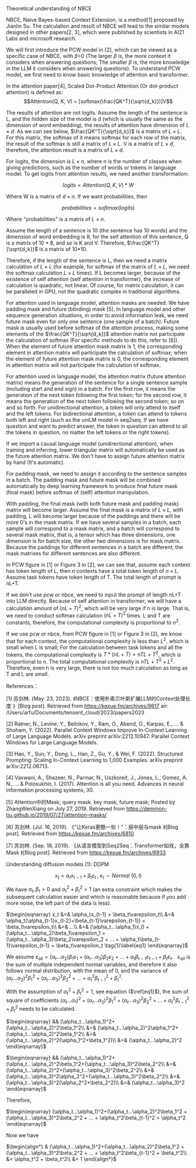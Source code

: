 Theoretical understanding of NBCE

NBCE, Naive Bayes-based Context Extension, is a method[1] proposed by Jianlin Su. The calculation and result of NBCE will lead to the similar models designed in other papers[2, 3], which were published by scientists in AI21 Labs and microsoft research.

We will first introduce the PCW model in [2], which can be viewed as a specific case of NBCE, with $\beta$=0 (The larger $\beta$ is, the more context it considers when answering questions; The smaller $\beta$ is, the more knowledge in the LLM it considers when answering questions). To understand PCW model, we first need to know basic knowledge of attention and transformer.

In the attention paper[4], Scaled Dot-Product Attention (Or dot-product attention) is defined as:
$$Attention(Q, K, V) = [softmax(\frac{QK^T}{\sqrt{d_k}})]V$$

The results of attention are not logits. Assume the length of the sentence is L, and the hidden size of the model is d (which is usually the same as the dimension of word embedding), the results of attention have dimension of $L \times d$. As we can see below, $\frac{QK^T}{\sqrt{d_k}}$ is a matrix of $L \times L$. For this matrix, the softmax of it means softmax for each row of the matrix, the result of the softmax is still a matrix of $L \times L$. V is a matrix of $L \times d$, therefore, the attention result is a matrix of $L \times d$.

For logits, the dimension is $L \times n$, where n is the number of classes when giving predictions, such as the number of words or tokens in language model. To get logits from attention results, we need another transformation:

$$logits = Attention(Q, K, V)*W$$

Where W is a matrix of $d \times n$. If we want probabilities, then

$$ probabilities = softmax(logits) $$

Where "probabilities" is a matrix of $L \times n$.

Assume the length of a sentence is 10 (the sentence has 10 words) and the dimension of word embedding is 8, for the self attention of this sentence, Q is a matrix of $10 \times 8$, and so is K and V. Therefore, $\frac{QK^T}{\sqrt{d_k}}$ is a matrix of 10*10.

Therefore, if the length of the sentence is L, then we need a matrix calculation of $L \times L$ (for example, for softmax of the matrix of $L \times L$, we need the softmax calculation $L \times L$ times). If L becomes larger, because of the existence of self attention (self attention in transformer), the increase of calculation is quadratic, not linear. Of course, for matrix calculation, it can be paralleled in GPU, not the quadratic complex in traditional algorithms.

For attention used in language model, attention masks are needed. We have padding mask and future (blinding) mask [5]. In language model and other sequence generation situations, in order to avoid information leak, we need future mask even for only one sentence (one sample of a batch). Future mask is usually used before softmax of the attention process, making some elements of the $\frac{QK^T}{\sqrt{d_k}}$ attention matrix not participate the calculation of softmax (For specific methods to do this, refer to [6]). When the element of future attention mask matrix is 1, the corresponding element in attention matrix will participate the calculation of softmax; when the element of future attention mask matrix is 0, the corresponding element in attention matrix will not participate the calculation of softmax.

For attention used in language model, the attention matrix (future attention matrix) means the generation of the sentence for a single sentence sample (including start and end sign) in a batch. For the first row, it means the generation of the next token following the first token; for the second row, it means the generation of the next token following the second token; so on and so forth. For unidirectional attention, a token will only attend to itself and the left tokens. For bidirectional attention, a token can attend to tokens both left and right (such as the uniLM model in seq2seq. If we have question and want to predict answer, the token in question can attend to all the tokens in question, no matter the left tokens or the right tokens).

If we import a causal language model (unidirectional attention), when training and inferring, lower triangular matrix will automatically be used as the future attention matrix. We don't have to assign future attention matrix by hand (It's automatic).

For padding mask, we need to assign it according to the sentence samples in a batch. The padding mask and future mask will be combined automatically by deep learning framework to produce final future mask (final mask) before softmax of (self) attention manipulation.

With padding, the final mask (with both future mask and padding mask) matrix will become larger. Assume the final mask is a matrix of $L \times L$, with padding, L will become larger because of the paddings and there will be more 0's in the mask matrix. If we have several samples in a batch, each sample will correspond to a mask matrix, and a batch will correspond to several mask matrix, that is, a tensor which has three dimensions, one dimension is for batch size, the other two dimensions is for mask matrix. Because the paddings for different sentences in a batch are different, the mask matrixes for different sentences are also different.

In PCW figure in [1] or Figure 3 in [2], we can see that, assume each context has token length of L, then n contexts have a total token length of $n \times L$. Assume task tokens have token length of T. The total length of prompt is nL+T.

If we don't use pcw or nbce, we need to input the prompt of length nL+T into LLM directly. Because of self attention in transformer, we will have a calculation amount of $(nL+T)^2$, which will be very large if n is large. That is, we need to conduct softmax calculation $(nL+T)^2$ times. L and T are constants, therefore, the computational complexity is proportional to $n^2$.

If we use pcw or nbce, from PCW figure in [1] or Figure 3 in [2], we know that for each context, the computational complexity is less than $L^2$, which is small when L is small; For the calculation between task tokens and all the tokens, the computational complexity is $T*(nL+T)=nTL+T^2$, which is proportional to n. The total computational complexity is $nTL+T^2+L^2$. Therefore, even n is very large, there is not too much calculation as long as T and L are small.  


References：

[1] 苏剑林. (May. 23, 2023). 《NBCE：使用朴素贝叶斯扩展LLM的Context处理长度 》[Blog post]. Retrieved from https://kexue.fm/archives/9617 air: /Users/arfu/Documents/tensent_cloud/2023/papers2023

[2] Ratner, N., Levine, Y., Belinkov, Y., Ram, O., Abend, O., Karpas, E., ... & Shoham, Y. (2022). Parallel Context Windows Improve In-Context Learning of Large Language Models. arXiv preprint arXiv:2212.10947. Parallel Context Windows for Large Language Models.

[3] Hao, Y., Sun, Y., Dong, L., Han, Z., Gu, Y., & Wei, F. (2022). Structured Prompting: Scaling In-Context Learning to 1,000 Examples. arXiv preprint arXiv:2212.06713.

[4] Vaswani, A., Shazeer, N., Parmar, N., Uszkoreit, J., Jones, L., Gomez, A. N., ... & Polosukhin, I. (2017). Attention is all you need. Advances in neural information processing systems, 30.

[5] Attention中的Mask; query mask, key mask, future mask; Posted by ZhangWenXiang on July 27, 2019. Retrieved from https://demmon-tju.github.io/2019/07/27/attention-masks/

[6] 苏剑林. (Jul. 16, 2019). 《“让Keras更酷一些！”：层中层与mask 》[Blog post]. Retrieved from https://kexue.fm/archives/6810

[7] 苏剑林. (Sep. 18, 2019). 《从语言模型到Seq2Seq：Transformer如戏，全靠Mask 》[Blog post]. Retrieved from https://kexue.fm/archives/6933


Understanding diffusion models (1): DDPM

$$x_t = \alpha_tx_{t-1} + \beta_t\varepsilon_t\, , \ \varepsilon_t \sim Normal \ (0,I)$$

We have $\alpha_t, \beta_t > 0$ and $\alpha_t^2 + \beta_t^2 = 1$ (an extra constraint which makes the subsequent calculation easier and which is reasonable because if you add more noise, the left part of the data is less).

$\begin{eqnarray}
x_t &=& \alpha_tx_{t-1} + \beta_t\varepsilon_t\\
&=& \alpha_t(\alpha_{t-1}x_{t-2}+\beta_{t-1}\varepsilon_{t-1}) + \beta_t\varepsilon_t\\
&=& ...\\
&=& (\alpha_t...\alpha_1)x_0 + (\alpha_t...\alpha_2)\beta_1\varepsilon_1 + (\alpha_t...\alpha_3)\beta_2\varepsilon_2 + ... + \alpha_t\beta_{t-1}\varepsilon_{t-1} + \beta_t\varepsilon_t  \tag{1}\label{eq1}
\end{eqnarray}$

We assume $\varepsilon_{all} = (\alpha_t...\alpha_2)\beta_1\varepsilon_1 + (\alpha_t...\alpha_3)\beta_2\varepsilon_2 + ... + \alpha_t\beta_{t-1}\varepsilon_{t-1} + \beta_t\varepsilon_t$. &nbsp; $\varepsilon_{all}$ is the sum of multiple independent normal variables, and therefore it also follows normal distribution, with the mean of 0, and the variance of $(\alpha_t...\alpha_2)^2\beta_1^2 + (\alpha_t...\alpha_3)^2\beta_2^2 + ... + \alpha_t^2\beta_{t-1}^2 + \beta_t^2$.

With the assumption of $\alpha_t^2 + \beta_t^2 = 1$, see equation ($\ref{eq1}$), the sum of square of coefficients $(\alpha_t...\alpha_1)^2+(\alpha_t...\alpha_2)^2\beta_1^2 + (\alpha_t...\alpha_3)^2\beta_2^2 + ... + \alpha_t^2\beta_{t-1}^2 + \beta_t^2$ needs to be calculated.

$\begin{eqnarray}
&& (\alpha_t...\alpha_1)^2+(\alpha_t...\alpha_2)^2\beta_1^2\\
&=& (\alpha_t...\alpha_2)^2\alpha_1^2+(\alpha_t...\alpha_2)^2\beta_1^2\\
&=& (\alpha_t...\alpha_2)^2(\alpha_1^2+\beta_1^2)\\
&=& (\alpha_t...\alpha_2)^2
\end{eqnarray}$

$\begin{eqnarray}
&& (\alpha_t...\alpha_1)^2+(\alpha_t...\alpha_2)^2\beta_1^2+(\alpha_t...\alpha_3)^2\beta_2^2\\
&=& (\alpha_t...\alpha_2)^2+(\alpha_t...\alpha_3)^2\beta_2^2\\
&=& (\alpha_t...\alpha_3)^2\alpha_2^2+(\alpha_t...\alpha_3)^2\beta_2^2\\
&=& (\alpha_t...\alpha_3)^2(\alpha_2^2+\beta_2^2)\\
&=& (\alpha_t...\alpha_3)^2
\end{eqnarray}$

Therefore,

$\begin{eqnarray}
(\alpha_t...\alpha_1)^2+(\alpha_t...\alpha_2)^2\beta_1^2 + (\alpha_t...\alpha_3)^2\beta_2^2 + ... + \alpha_t^2\beta_{t-1}^2 = \alpha_t^2
\end{eqnarray}$

Now we have

$\begin{align*}
& (\alpha_t...\alpha_1)^2+(\alpha_t...\alpha_2)^2\beta_1^2 + (\alpha_t...\alpha_3)^2\beta_2^2 + ... + \alpha_t^2\beta_{t-1}^2 + \beta_t^2\\
&= \alpha_t^2 + \beta_t^2\\
&= 1
\end{align*}$
